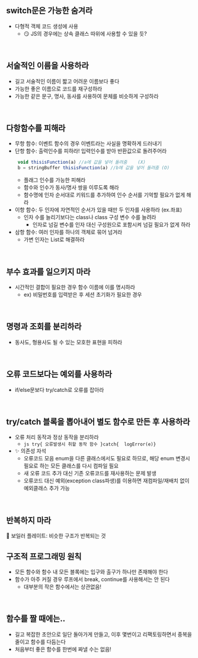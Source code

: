 ## switch문은 가능한 숨겨라
* 다형적 객체 코드 생성에 사용
  * 😏 JS의 경우에는 상속 클래스 따위에 사용할 수 있을 듯?
<br/>

## 서술적인 이름을 사용하라
* 길고 서술적인 이름이 짧고 어려운 이름보다 좋다
* 가능한 좋은 이름으로 코드를 재구성하라
* 가능한 같은 문구, 명사, 동사를 사용하여 문체를 비슷하게 구성하라
<br/>

## 다항함수를 피해라
* 무항 함수: 이벤트 함수의 경우 이벤트라는 사실을 명확하게 드러내기
* 단항 함수: 출력인수를 피하라! 입력인수를 받아 반환값으로 돌려주어라
  ```js
   void thisisFunction(a) //a에 값을 넣어 돌려줌	(X)
   b = stringBuffer thisisFunction(a) //b에 값을 넣어 돌려줌 (O)
   ```
    * 플래그 인수를 가능한 피해라
    * 함수와 인수가 동사/명사 쌍을 이루도록 해라
    * 함수명에 인자 순서대로 키워드를 추가하여 인수 순서를 기억할 필요가 없게 해라
* 이항 함수: 두 인자에 자연적인 순서가 있을 때만 두 인자를 사용하라 (ex.좌표)
   * 인자 수를 늘리기보다는 class나 class 구성 변수 수를 늘려라
      * 인자로 넘길 변수를 인자 대신 구성원으로 포함시켜 넘길 필요가 없게 하라
* 삼항 함수: 여러 인자를 하나의 객체로 묶어 넘겨라
   * 가변 인자는 List로 해결하라
<br/>

## 부수 효과를 일으키지 마라
* 시간적인 결합이 필요한 경우 함수 이름에 이를 명시하라
  * ex) 비밀번호를 입력받은 후 세션 초기화가 필요한 경우
<br/>

## 명령과 조회를 분리하라
* 동사도, 형용사도 될 수 있는 모호한 표현을 피하라
<br/>

## 오류 코드보다는 예외를 사용하라
* if/else문보다 try/catch로 오류를 잡아라
<br/>

## try/catch 블록을 뽑아내어 별도 함수로 만든 후 사용하라
* 오류 처리 동작과 정상 동작을 분리하라
  * ```js try{ 오류발생시 취할 동작 함수 }catch{  logError(e)} ```
* ✨ 의존성 자석
  * 오류코드 모음 enum을 다른 클래스에서도 필요로 하므로, 해당 enum 변경시 필요로 하는 모든 클래스를 다시 컴파일 필요
  * 새 오류 코드 추가 대신 기존 오류코드를 재사용하는 문제 발생
  * 오류코드 대신 예외(exception class파생)를 이용하면 재컴파일/재배치 없이 예외클래스 추가 가능
<br/>

## 반복하지 마라
🔎 보일러 플레이트: 비슷한 구조가 반복되는 것
<br/>

## 구조적 프로그래밍 원칙
* 모든 함수와 함수 내 모든 블록에는 입구와 출구가 하나만 존재해야 한다
* 함수가 아주 커질 경우 루프에서 break, continue를 사용해서는 안 된다
  * 대부분의 작은 함수에서는 상관없음!
<br/>

## 함수를 짤 때에는..
* 길고 복잡한 초안으로 일단 돌아가게 만들고, 이후 몇번이고 리팩토링하면서 중복을 줄이고 함수를 다듬는다
* 처음부터 좋은 함수를 한번에 짜낼 수는 없음!
